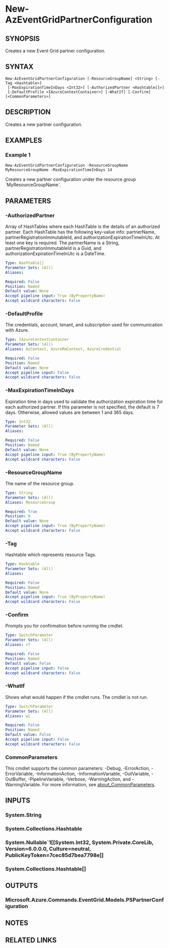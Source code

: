 ﻿---
external help file: Microsoft.Azure.PowerShell.Cmdlets.EventGrid.dll-Help.xml
Module Name: Az.EventGrid
online version: https://docs.microsoft.com/powershell/module/az.eventgrid/new-azeventgriddomaintopic
schema: 2.0.0
---

# New-AzEventGridPartnerConfiguration

## SYNOPSIS
Creates a new Event Grid partner configuration.

## SYNTAX

```
New-AzEventGridPartnerConfiguration [-ResourceGroupName] <String> [-Tag <Hashtable>]
 [-MaxExpirationTimeInDays <Int32>] [-AuthorizedPartner <Hashtable[]>]
 [-DefaultProfile <IAzureContextContainer>] [-WhatIf] [-Confirm] [<CommonParameters>]
```

## DESCRIPTION
Creates a new partner configuration.

## EXAMPLES

### Example 1
```
New-AzEventGridPartnerConfiguration -ResourceGroupName MyResourceGroupName -MaxExpirationTimeInDays 14
```

Creates a new partner configuration under the resource group \`MyResourceGroupName\`.

## PARAMETERS

### -AuthorizedPartner
Array of HashTables where each HashTable is the details of an authorized partner.
Each HashTable has the following key-value info: partnerName, partnerRegistrationImmutableId, and authorizationExpirationTimeInUtc.
At least one key is required.
The partnerName is a String, partnerRegistrationImmutableId  is a Guid, and authorizationExpirationTimeInUtc is a DateTime.

```yaml
Type: Hashtable[]
Parameter Sets: (All)
Aliases:

Required: False
Position: Named
Default value: None
Accept pipeline input: True (ByPropertyName)
Accept wildcard characters: False
```

### -DefaultProfile
The credentials, account, tenant, and subscription used for communication with Azure.

```yaml
Type: IAzureContextContainer
Parameter Sets: (All)
Aliases: AzContext, AzureRmContext, AzureCredential

Required: False
Position: Named
Default value: None
Accept pipeline input: False
Accept wildcard characters: False
```

### -MaxExpirationTimeInDays
Expiration time in days used to validate the authorization expiration time for each authorized partner.
If this parameter is not specified, the default is 7 days.
Otherwise, allowed values are between 1 and 365 days.

```yaml
Type: Int32
Parameter Sets: (All)
Aliases:

Required: False
Position: Named
Default value: None
Accept pipeline input: True (ByPropertyName)
Accept wildcard characters: False
```

### -ResourceGroupName
The name of the resource group.

```yaml
Type: String
Parameter Sets: (All)
Aliases: ResourceGroup

Required: True
Position: 0
Default value: None
Accept pipeline input: True (ByPropertyName)
Accept wildcard characters: False
```

### -Tag
Hashtable which represents resource Tags.

```yaml
Type: Hashtable
Parameter Sets: (All)
Aliases:

Required: False
Position: Named
Default value: None
Accept pipeline input: True (ByPropertyName)
Accept wildcard characters: False
```

### -Confirm
Prompts you for confirmation before running the cmdlet.

```yaml
Type: SwitchParameter
Parameter Sets: (All)
Aliases: cf

Required: False
Position: Named
Default value: False
Accept pipeline input: False
Accept wildcard characters: False
```

### -WhatIf
Shows what would happen if the cmdlet runs.
The cmdlet is not run.

```yaml
Type: SwitchParameter
Parameter Sets: (All)
Aliases: wi

Required: False
Position: Named
Default value: False
Accept pipeline input: False
Accept wildcard characters: False
```

### CommonParameters
This cmdlet supports the common parameters: -Debug, -ErrorAction, -ErrorVariable, -InformationAction, -InformationVariable, -OutVariable, -OutBuffer, -PipelineVariable, -Verbose, -WarningAction, and -WarningVariable. For more information, see [about_CommonParameters](http://go.microsoft.com/fwlink/?LinkID=113216).

## INPUTS

### System.String
### System.Collections.Hashtable
### System.Nullable`1[[System.Int32, System.Private.CoreLib, Version=6.0.0.0, Culture=neutral, PublicKeyToken=7cec85d7bea7798e]]
### System.Collections.Hashtable[]
## OUTPUTS

### Microsoft.Azure.Commands.EventGrid.Models.PSPartnerConfiguration
## NOTES

## RELATED LINKS
